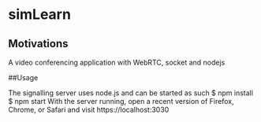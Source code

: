 # simLearn
## Motivations
A video conferencing application with WebRTC, socket and nodejs

##Usage

The signalling server uses node.js and can be started as such
$ npm install
$ npm start
With the server running, open a recent version of Firefox, Chrome, or Safari and visit https://localhost:3030


